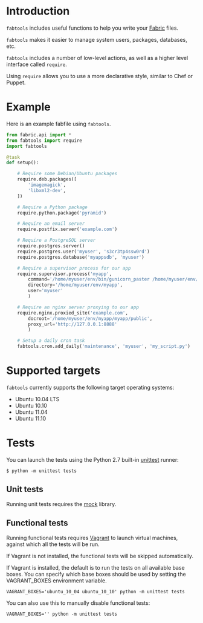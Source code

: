 Introduction
============

`fabtools` includes useful functions to help you write your [Fabric](http://fabfile.org/) files.

`fabtools` makes it easier to manage system users, packages, databases, etc.

`fabtools` includes a number of low-level actions, as well as a higher level interface called `require`.

Using `require` allows you to use a more declarative style, similar to Chef or Puppet.

Example
=======

Here is an example fabfile using `fabtools`.

```python
from fabric.api import *
from fabtools import require
import fabtools

@task
def setup():

    # Require some Debian/Ubuntu packages
    require.deb.packages([
        'imagemagick',
        'libxml2-dev',
    ])

    # Require a Python package
    require.python.package('pyramid')

    # Require an email server
    require.postfix.server('example.com')

    # Require a PostgreSQL server
    require.postgres.server()
    require.postgres.user('myuser', 's3cr3tp4ssw0rd')
    require.postgres.database('myappsdb', 'myuser')

    # Require a supervisor process for our app
    require.supervisor.process('myapp',
        command='/home/myuser/env/bin/gunicorn_paster /home/myuser/env/myapp/production.ini',
        directory='/home/myuser/env/myapp',
        user='myuser'
        )

    # Require an nginx server proxying to our app
    require.nginx.proxied_site('example.com',
        docroot='/home/myuser/env/myapp/myapp/public',
        proxy_url='http://127.0.0.1:8888'
        )

    # Setup a daily cron task
    fabtools.cron.add_daily('maintenance', 'myuser', 'my_script.py')
```

Supported targets
=================

`fabtools` currently supports the following target operating systems:

* Ubuntu 10.04 LTS
* Ubuntu 10.10
* Ubuntu 11.04
* Ubuntu 11.10

Tests
=====

You can launch the tests using the Python 2.7 built-in [unittest](http://docs.python.org/library/unittest.html) runner:

```
$ python -m unittest tests
```

Unit tests
----------

Running unit tests requires the [mock](http://pypi.python.org/pypi/mock/) library.

Functional tests
----------------

Running functional tests requires [Vagrant](http://vagrantup.com/) to launch virtual machines,
against which all the tests will be run.

If Vagrant is not installed, the functional tests will be skipped automatically.

If Vagrant is installed, the default is to run the tests on all available base boxes.
You can specify which base boxes should be used by setting the VAGRANT_BOXES environment variable.

```
VAGRANT_BOXES='ubuntu_10_04 ubuntu_10_10' python -m unittest tests
```

You can also use this to manually disable functional tests:

```
VAGRANT_BOXES='' python -m unittest tests
```
